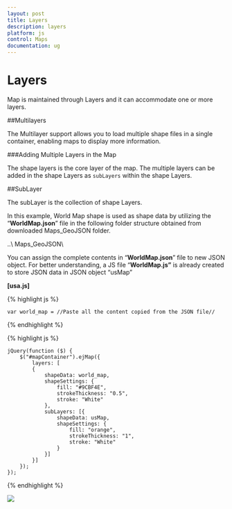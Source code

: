 ```yaml
---
layout: post
title: Layers
description: layers
platform: js
control: Maps
documentation: ug
---
```


# Layers

Map is maintained through Layers and it can accommodate one or more layers.

##Multilayers

The Multilayer support allows you to load multiple shape files in a single container, enabling maps to display more information.

###Adding Multiple Layers in the Map

The shape layers is the core layer of the map. The multiple layers can be added in the shape Layers as `subLayers` within the shape Layers.

##SubLayer

The subLayer is the collection of shape Layers. 

In this example, World Map shape is used as shape data by utilizing the “**WorldMap.json**” file in the following folder structure obtained from downloaded Maps_GeoJSON folder.

..\ Maps_GeoJSON\

You can assign the complete contents in “**WorldMap.json**” file to new JSON object. For better understanding, a JS file “**WorldMap.js”** is already created to store JSON data in JSON object “usMap”

**[usa.js]**

{% highlight js %}

    var world_map = //Paste all the content copied from the JSON file// 

{% endhighlight %}

{% highlight js %}

    jQuery(function ($) {
        $("#mapContainer").ejMap({
            layers: [
            {
                shapeData: world_map,
                shapeSettings: {
                    fill: "#9CBF4E",
                    strokeThickness: "0.5",
                    stroke: "White"
                },
                subLayers: [{
                    shapeData: usMap,
                    shapeSettings: {
                        fill: "orange",
                        strokeThickness: "1",
                        stroke: "White"
                    }
                }]
            }]
        });
    }); 


{% endhighlight %}


![]("/js/Maps/Layers_images/Layers_img1.png")

